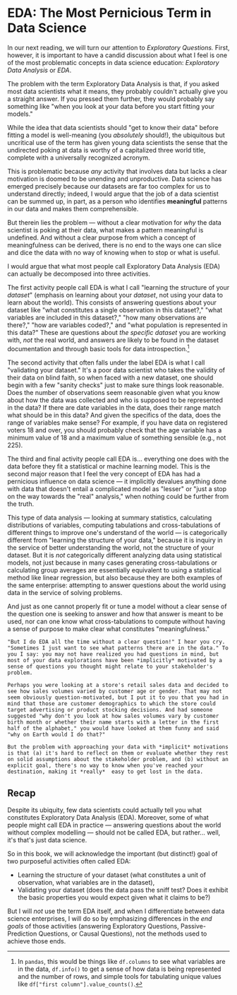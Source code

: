 # EDA: The Most Pernicious Term in Data Science

In our next reading, we will turn our attention to *Exploratory Questions.* First, however, it is important to have a candid discussion about what I feel is one of the most problematic concepts in data science education: *Exploratory Data Analysis* or *EDA*.

The problem with the term Exploratory Data Analysis is that, if you asked most data scientists what it means, they probably couldn't actually give you a straight answer. If you pressed them further, they would probably say something like "when you look at your data before you start fitting your models."

While the idea that data scientists should "get to know their data" before fitting a model is well-meaning (you *absolutely* should!), the ubiquitous but uncritical use of the term has given young data scientists the sense that the undirected poking at data is worthy of a capitalized three world title, complete with a universally recognized acronym.

This is problematic because *any* activity that involves data but lacks a clear motivation is doomed to be unending and unproductive. Data science has emerged precisely because our datasets are far too complex for us to understand directly; indeed, I would argue that the job of a data scientist can be summed up, in part, as a person who identifies **meaningful** patterns in our data and makes them comprehensible.

But therein lies the problem — without a clear motivation for *why* the data scientist is poking at their data, what makes a pattern meaningful is undefined. And without a clear purpose from which a concept of meaningfulness can be derived, there is no end to the ways one can slice and dice the data with no way of knowing when to stop or what is useful.

I would argue that what most people call Exploratory Data Analysis (EDA) can actually be decomposed into three activities.

The first activity people call EDA is what I call "learning the structure of your *dataset*" (emphasis on learning about your *dataset*, not using your data to learn about the world). This consists of answering questions about your dataset like "what constitutes a single observation in this dataset?," "what variables are included in this dataset?," "how many observations are there?," "how are variables coded?," and "what population is represented in this data?" These are questions about *the specific dataset* you are working with, *not* the real world, and answers are likely to be found in the dataset documentation and through basic tools for data introspection.[^pandas]

[^pandas]: In `pandas`, this would be things like `df.columns` to see what variables are in the data, `df.info()` to get a sense of how data is being represented and the number of rows, and simple tools for tabulating unique values like `df["first column"].value_counts()`.

The second activity that often falls under the label EDA is what I call "validating your dataset." It's a poor data scientist who takes the validity of their data on blind faith, so when faced with a new dataset, one should begin with a few "sanity checks" just to make sure things look reasonable. Does the number of observations seem reasonable given what you know about how the data was collected and who is supposed to be represented in the data? If there are date variables in the data, does their range match what should be in this data? And given the specifics of the data, does the range of variables make sense? For example, if you have data on registered voters 18 and over, you should probably check that the age variable has a minimum value of 18 and a maximum value of something sensible (e.g., not 225).

The third and final activity people call EDA is... everything one does with the data before they fit a statistical or machine learning model. This is the second major reason that I feel the very concept of EDA has had a pernicious influence on data science — it implicitly devalues anything done with data that doesn't entail a complicated model as "lesser" or "just a stop on the way towards the "real" analysis," when nothing could be further from the truth.

This type of data analysis — looking at summary statistics, calculating distributions of variables, computing tabulations and cross-tabulations of different things to improve one's understand of the world — is categorically different from "learning the structure of your data," because it is inquiry in the service of better understanding the world, not the structure of your dataset. But it is *not* categorically different analyzing data using statistical models, not just because in many cases generating cross-tabulations or calculating group averages are essentially equivalent to using a statistical method like linear regression, but also because they are both examples of the same enterprise: attempting to answer questions about the world using data in the service of solving problems.

And just as one cannot properly fit or tune a model without a clear sense of the question one is seeking to answer and how that answer is meant to be used, nor can one know what cross-tabulations to compute without having a sense of purpose to make clear what constitutes "meaningfulness."

```{note}
"But I do EDA all the time without a clear question!" I hear you cry. "Sometimes I just want to see what patterns there are in the data." To you I say: you may not have realized you had questions in mind, but most of your data explorations have been *implicitly* motivated by a sense of questions you thought might relate to your stakeholder's problem. 

Perhaps you were looking at a store's retail sales data and decided to see how sales volumes varied by customer age or gender. That may not seem obviously question-motivated, but I put it to you that you had in mind that those are customer demographics to which the store could target advertising or product stocking decisions. And had someone suggested "why don't you look at how sales volumes vary by customer birth month or whether their name starts with a letter in the first half of the alphabet," you would have looked at them funny and said "why on Earth would I do that?"

But the problem with approaching your data with *implicit* motivations is that (a) it's hard to reflect on them or evaluate whether they rest on solid assumptions about the stakeholder problem, and (b) without an explicit goal, there's no way to know when you've reached your destination, making it *really*  easy to get lost in the data.
```

## Recap

Despite its ubiquity, few data scientists could actually tell you what constitutes Exploratory Data Analysis (EDA). Moreover, some of what people might call EDA in practice — answering questions about the world without complex modelling — should not be called EDA, but rather... well, it's that's just data science.

So in this book, we will acknowledge the important (but distinct!) goal of two purposeful activities often called EDA:

- Learning the structure of your dataset (what constitutes a unit of observation, what variables are in the dataset),
- Validating your dataset (does the data pass the sniff test? Does it exhibit the basic properties you would expect given what it claims to be?)

But I will *not* use the term EDA itself, and when I differentiate between data science enterprises, I will do so by emphasizing differences in the *end goals* of those activities (answering Exploratory Questions, Passive-Prediction Questions, or Causal Questions), not the methods used to achieve those ends.
